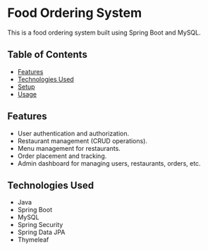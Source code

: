 # Food Ordering System

This is a food ordering system built using Spring Boot and MySQL.

## Table of Contents

- [Features](#features)
- [Technologies Used](#technologies-used)
- [Setup](#setup)
- [Usage](#usage)

## Features

- User authentication and authorization.
- Restaurant management (CRUD operations).
- Menu management for restaurants.
- Order placement and tracking.
- Admin dashboard for managing users, restaurants, orders, etc.

## Technologies Used

- Java
- Spring Boot
- MySQL
- Spring Security
- Spring Data JPA
- Thymeleaf 
